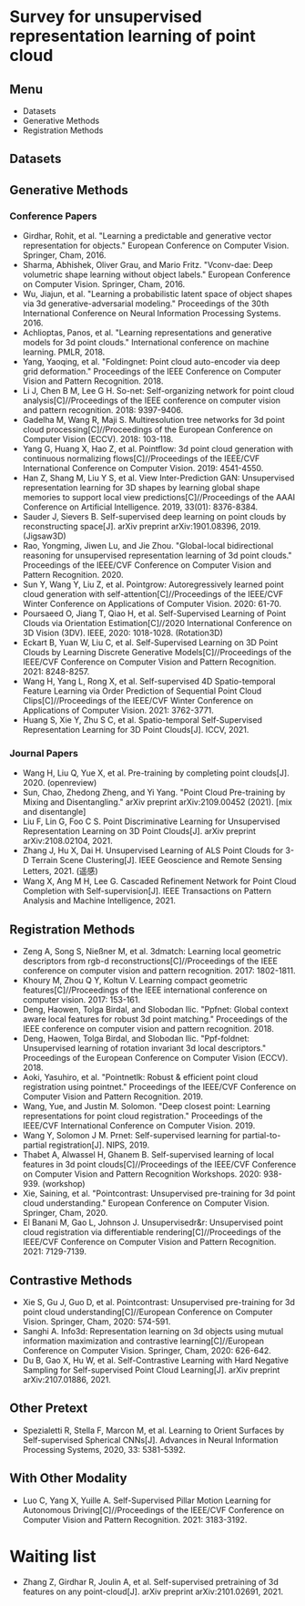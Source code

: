 # Survey for unsupervised representation learning of point cloud
## Menu
- Datasets
- Generative Methods
- Registration Methods
## Datasets
## Generative Methods
### Conference Papers
- Girdhar, Rohit, et al. "Learning a predictable and generative vector representation for objects." European Conference on Computer Vision. Springer, Cham, 2016.
- Sharma, Abhishek, Oliver Grau, and Mario Fritz. "Vconv-dae: Deep volumetric shape learning without object labels." European Conference on Computer Vision. Springer, Cham, 2016.
- Wu, Jiajun, et al. "Learning a probabilistic latent space of object shapes via 3d generative-adversarial modeling." Proceedings of the 30th International Conference on Neural Information Processing Systems. 2016.
- Achlioptas, Panos, et al. "Learning representations and generative models for 3d point clouds." International conference on machine learning. PMLR, 2018.
- Yang, Yaoqing, et al. "Foldingnet: Point cloud auto-encoder via deep grid deformation." Proceedings of the IEEE Conference on Computer Vision and Pattern Recognition. 2018.
- Li J, Chen B M, Lee G H. So-net: Self-organizing network for point cloud analysis[C]//Proceedings of the IEEE conference on computer vision and pattern recognition. 2018: 9397-9406.
- Gadelha M, Wang R, Maji S. Multiresolution tree networks for 3d point cloud processing[C]//Proceedings of the European Conference on Computer Vision (ECCV). 2018: 103-118.
- Yang G, Huang X, Hao Z, et al. Pointflow: 3d point cloud generation with continuous normalizing flows[C]//Proceedings of the IEEE/CVF International Conference on Computer Vision. 2019: 4541-4550.
- Han Z, Shang M, Liu Y S, et al. View Inter-Prediction GAN: Unsupervised representation learning for 3D shapes by learning global shape memories to support local view predictions[C]//Proceedings of the AAAI Conference on Artificial Intelligence. 2019, 33(01): 8376-8384.
- Sauder J, Sievers B. Self-supervised deep learning on point clouds by reconstructing space[J]. arXiv preprint arXiv:1901.08396, 2019. (Jigsaw3D)
- Rao, Yongming, Jiwen Lu, and Jie Zhou. "Global-local bidirectional reasoning for unsupervised representation learning of 3d point clouds." Proceedings of the IEEE/CVF Conference on Computer Vision and Pattern Recognition. 2020.
- Sun Y, Wang Y, Liu Z, et al. Pointgrow: Autoregressively learned point cloud generation with self-attention[C]//Proceedings of the IEEE/CVF Winter Conference on Applications of Computer Vision. 2020: 61-70.
- Poursaeed O, Jiang T, Qiao H, et al. Self-Supervised Learning of Point Clouds via Orientation Estimation[C]//2020 International Conference on 3D Vision (3DV). IEEE, 2020: 1018-1028. (Rotation3D)
- Eckart B, Yuan W, Liu C, et al. Self-Supervised Learning on 3D Point Clouds by Learning Discrete Generative Models[C]//Proceedings of the IEEE/CVF Conference on Computer Vision and Pattern Recognition. 2021: 8248-8257.
- Wang H, Yang L, Rong X, et al. Self-supervised 4D Spatio-temporal Feature Learning via Order Prediction of Sequential Point Cloud Clips[C]//Proceedings of the IEEE/CVF Winter Conference on Applications of Computer Vision. 2021: 3762-3771.
- Huang S, Xie Y, Zhu S C, et al. Spatio-temporal Self-Supervised Representation Learning for 3D Point Clouds[J]. ICCV, 2021.
### Journal Papers
- Wang H, Liu Q, Yue X, et al. Pre-training by completing point clouds[J]. 2020. (openreview)
- Sun, Chao, Zhedong Zheng, and Yi Yang. "Point Cloud Pre-training by Mixing and Disentangling." arXiv preprint arXiv:2109.00452 (2021). [mix and disentangle]
- Liu F, Lin G, Foo C S. Point Discriminative Learning for Unsupervised Representation Learning on 3D Point Clouds[J]. arXiv preprint arXiv:2108.02104, 2021.
- Zhang J, Hu X, Dai H. Unsupervised Learning of ALS Point Clouds for 3-D Terrain Scene Clustering[J]. IEEE Geoscience and Remote Sensing Letters, 2021. (遥感)
- Wang X, Ang M H, Lee G. Cascaded Refinement Network for Point Cloud Completion with Self-supervision[J]. IEEE Transactions on Pattern Analysis and Machine Intelligence, 2021.

## Registration Methods
- Zeng A, Song S, Nießner M, et al. 3dmatch: Learning local geometric descriptors from rgb-d reconstructions[C]//Proceedings of the IEEE conference on computer vision and pattern recognition. 2017: 1802-1811.
- Khoury M, Zhou Q Y, Koltun V. Learning compact geometric features[C]//Proceedings of the IEEE international conference on computer vision. 2017: 153-161.
- Deng, Haowen, Tolga Birdal, and Slobodan Ilic. "Ppfnet: Global context aware local features for robust 3d point matching." Proceedings of the IEEE conference on computer vision and pattern recognition. 2018.
- Deng, Haowen, Tolga Birdal, and Slobodan Ilic. "Ppf-foldnet: Unsupervised learning of rotation invariant 3d local descriptors." Proceedings of the European Conference on Computer Vision (ECCV). 2018.
- Aoki, Yasuhiro, et al. "Pointnetlk: Robust & efficient point cloud registration using pointnet." Proceedings of the IEEE/CVF Conference on Computer Vision and Pattern Recognition. 2019.
- Wang, Yue, and Justin M. Solomon. "Deep closest point: Learning representations for point cloud registration." Proceedings of the IEEE/CVF International Conference on Computer Vision. 2019.
- Wang Y, Solomon J M. Prnet: Self-supervised learning for partial-to-partial registration[J]. NIPS, 2019.
- Thabet A, Alwassel H, Ghanem B. Self-supervised learning of local features in 3d point clouds[C]//Proceedings of the IEEE/CVF Conference on Computer Vision and Pattern Recognition Workshops. 2020: 938-939. (workshop)
- Xie, Saining, et al. "Pointcontrast: Unsupervised pre-training for 3d point cloud understanding." European Conference on Computer Vision. Springer, Cham, 2020.
- El Banani M, Gao L, Johnson J. Unsupervisedr&r: Unsupervised point cloud registration via differentiable rendering[C]//Proceedings of the IEEE/CVF Conference on Computer Vision and Pattern Recognition. 2021: 7129-7139.

## Contrastive Methods
- Xie S, Gu J, Guo D, et al. Pointcontrast: Unsupervised pre-training for 3d point cloud understanding[C]//European Conference on Computer Vision. Springer, Cham, 2020: 574-591.
- Sanghi A. Info3d: Representation learning on 3d objects using mutual information maximization and contrastive learning[C]//European Conference on Computer Vision. Springer, Cham, 2020: 626-642.
- Du B, Gao X, Hu W, et al. Self-Contrastive Learning with Hard Negative Sampling for Self-supervised Point Cloud Learning[J]. arXiv preprint arXiv:2107.01886, 2021.

## Other Pretext
- Spezialetti R, Stella F, Marcon M, et al. Learning to Orient Surfaces by Self-supervised Spherical CNNs[J]. Advances in Neural Information Processing Systems, 2020, 33: 5381-5392.

## With Other Modality
- Luo C, Yang X, Yuille A. Self-Supervised Pillar Motion Learning for Autonomous Driving[C]//Proceedings of the IEEE/CVF Conference on Computer Vision and Pattern Recognition. 2021: 3183-3192.

# Waiting list
- Zhang Z, Girdhar R, Joulin A, et al. Self-supervised pretraining of 3d features on any point-cloud[J]. arXiv preprint arXiv:2101.02691, 2021.
